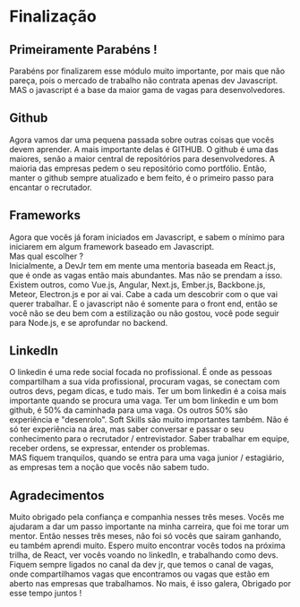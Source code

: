 # Finalização

## Primeiramente Parabéns ! 
Parabéns por finalizarem esse módulo muito importante, por mais que não pareça, pois o mercado de trabalho não contrata apenas dev Javascript.  
MAS o javascript é a base da maior gama de vagas para desenvolvedores.  

## Github
Agora vamos dar uma pequena passada sobre outras coisas que vocês devem aprender. A mais importante delas é GITHUB. O github é uma das maiores, senão a maior central de repositórios para desenvolvedores. A maioria das empresas pedem o seu repositório como portfólio. Então, manter o github sempre atualizado e bem feito, é o primeiro passo para encantar o recrutador. 

## Frameworks
Agora que vocês já foram iniciados em Javascript, e sabem o mínimo para iniciarem em algum framework baseado em Javascript.   
Mas qual escolher ?  
Inicialmente, a DevJr tem em mente uma mentoria baseada em React.js, que é onde as vagas então mais abundantes. 
Mas não se prendam a isso. Existem outros, como Vue.js, Angular, Next.js, Ember.js, Backbone.js, Meteor, Electron.js e por ai vai. Cabe a cada um descobrir com o que vai querer trabalhar. E o javascript não é somente para o front end, então se você não se deu bem com a estilização ou não gostou, você pode seguir para Node.js, e se aprofundar no backend.

## LinkedIn
O linkedin é uma rede social focada no profissional. É onde as pessoas compartilham a sua vida profissional, procuram vagas, se conectam com outros devs, pegam dicas, e tudo mais.
Ter um bom linkedin é a coisa mais importante quando se procura uma vaga. Ter um bom linkedin e um bom github, é 50% da caminhada para uma vaga. Os outros 50% são experiência e "desenrolo". Soft Skills são muito importantes também. Não é só ter experiência na área, mas saber conversar e passar o seu conhecimento para o recrutador / entrevistador. Saber trabalhar em equipe, receber ordens, se expressar, entender os problemas.  
MAS fiquem tranquilos, quando se entra para uma vaga junior / estagiário, as empresas tem a noção que vocês não sabem tudo. 

## Agradecimentos
Muito obrigado pela confiança e companhia nesses três meses. Vocês me ajudaram a dar um passo importante na minha carreira, que foi me torar um mentor. Então nesses três meses, não foi só vocês que sairam ganhando, eu também aprendi muito. Espero muito encontrar vocês todos na próxima trilha, de React, ver vocês voando no linkedIn, e trabalhando como devs. 
Fiquem sempre ligados no canal da dev jr, que temos o canal de vagas, onde compartilhamos vagas que encontramos ou vagas que estão em aberto nas empresas que trabalhamos. 
No mais, é isso galera, Obrigado por esse tempo juntos ! 